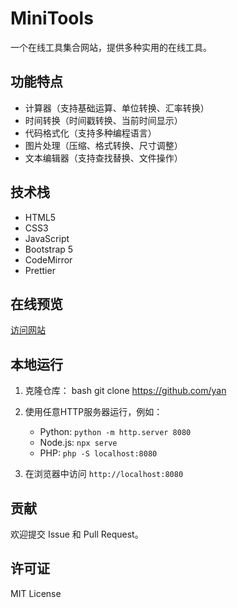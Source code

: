 # MiniTools

一个在线工具集合网站，提供多种实用的在线工具。

## 功能特点

- 计算器（支持基础运算、单位转换、汇率转换）
- 时间转换（时间戳转换、当前时间显示）
- 代码格式化（支持多种编程语言）
- 图片处理（压缩、格式转换、尺寸调整）
- 文本编辑器（支持查找替换、文件操作）

## 技术栈

- HTML5
- CSS3
- JavaScript
- Bootstrap 5
- CodeMirror
- Prettier

## 在线预览

[访问网站](https://yan5236.github.io/minitools) 

## 本地运行

1. 克隆仓库：
bash
git clone https://github.com/yan

2. 使用任意HTTP服务器运行，例如：
   - Python: `python -m http.server 8080`
   - Node.js: `npx serve`
   - PHP: `php -S localhost:8080`

3. 在浏览器中访问 `http://localhost:8080`

## 贡献

欢迎提交 Issue 和 Pull Request。

## 许可证

MIT License